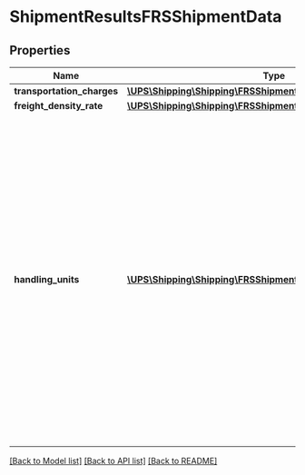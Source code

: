 # ShipmentResultsFRSShipmentData

## Properties
Name | Type | Description | Notes
------------ | ------------- | ------------- | -------------
**transportation_charges** | [**\UPS\Shipping\Shipping\FRSShipmentDataTransportationCharges**](FRSShipmentDataTransportationCharges.md) |  | 
**freight_density_rate** | [**\UPS\Shipping\Shipping\FRSShipmentDataFreightDensityRate**](FRSShipmentDataFreightDensityRate.md) |  | [optional] 
**handling_units** | [**\UPS\Shipping\Shipping\FRSShipmentDataHandlingUnits[]**](FRSShipmentDataHandlingUnits.md) | Handling Unit for Density based rating container.  **NOTE:** For versions &gt;&#x3D; v2403, this element will always be returned as an array. For requests using versions &lt; v2403, this element will be returned as an array if there is more than one object and a single object if there is only 1. | [optional] 

[[Back to Model list]](../../README.md#documentation-for-models) [[Back to API list]](../../README.md#documentation-for-api-endpoints) [[Back to README]](../../README.md)

